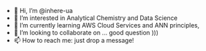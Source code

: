 - 👋 Hi, I’m @inhere-ua
- 👀 I’m interested in Analytical Chemistry and Data Science
- 🌱 I’m currently learning AWS Cloud Services and ANN principles,
- 💞️ I’m looking to collaborate on ... good question )))
- 📫 How to reach me: just drop a message!

<!---
inhere-ua/inhere-ua is a ✨ special ✨ repository because its `README.md` (this file) appears on your GitHub profile.
You can click the Preview link to take a look at your changes.
--->
